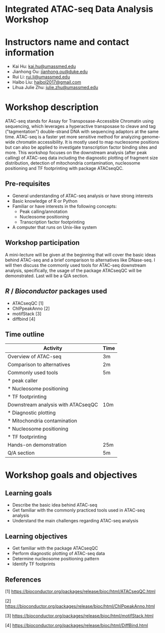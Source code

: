 # Integrated ATAC-seq Data Analysis Workshop

# Instructors name and contact information
- Kai Hu: kai.hu@umassmed.edu
- Jianhong Ou: jianhong.ou@duke.edu
- Rui Li: rui.li@umassmed.edu
- Haibo Liu: haibol2017@gmail.com
- Lihua Julie Zhu: julie.zhu@umassmed.edu

# Workshop description
ATAC-seq stands for Assay for Transposase-Accessible Chromatin using sequencing, which leverages a hyperactive transposase to cleave and tag ("tagmentation") double-strand DNA with sequencing adaptors at the same time. ATAC-seq is a faster yet more sensitive method for analyzing genome-wide chromatin accessibility. It is mostly used to map nucleosome positions but can also be applied to investigate transcription factor binding sites and more. This workshop focuses on the downstream analysis (after peak calling) of ATAC-seq data including the diagnostic plotting of fragment size distribution, detection of mitochondria contamination, nucleosome positioning and TF footprinting with package ATACseqQC.

## Pre-requisites
* General understanding of ATAC-seq analysis or have strong interests
* Basic knowledge of R or Python
* Familiar or have interests in the following concepts:
   * Peak calling/annotation
   * Nucleosome positioning
   * Transcription factor footprinting
* A computer that runs on Unix-like system

## Workshop participation
A mini-lecture will be given at the beginning that will cover the basic ideas behind ATAC-seq and a brief comparison to alternatives like DNase-seq. I will then discuss the commonly used tools for ATAC-seq downstream analysis, specifically, the usage of the package ATACseqQC will be demonstrated. Last will be a Q/A section.

## _R_ / _Bioconductor_ packages used
* ATACseqQC [1]
* ChIPpeakAnno [2]
* motifStack [3]
* diffbind [4]

## Time outline
| Activity                             | Time |
|--------------------------------------|------|
| Overview of ATAC-seq                 | 3m   |
| Comparison to alternatives           | 2m   |
| Commonly used tools                  | 5m   |
|     * peak caller                    |      |
|     * Nucleosome positioning         |      |
|     * TF footprinting                |      |
| Downstream analysis with ATACseqQC   | 10m  |
|     * Diagnostic plotting            |      |
|     * Mitochondria contamination     |      |
|     * Nucleosome positioning         |      |
|     * TF footprinting                |      |
| Hands-on demonstration               | 25m  |
| Q/A section                          | 5m   |

# Workshop goals and objectives

## Learning goals
* Describe the basic idea behind ATAC-seq
* Get familiar with the commonly practiced tools used in ATAC-seq analysis
* Understand the main challenges regarding ATAC-seq analysis

## Learning objectives
* Get familiar with the package ATACseqQC
* Perform diagnostic plotting of ATAC-seq data
* Determine nucleosome positioning pattern
* Identify TF footprints

## References
[1] https://bioconductor.org/packages/release/bioc/html/ATACseqQC.html

[2] https://bioconductor.org/packages/release/bioc/html/ChIPpeakAnno.html

[3] https://bioconductor.org/packages/release/bioc/html/motifStack.html

[4] https://bioconductor.org/packages/release/bioc/html/DiffBind.html
